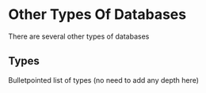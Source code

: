 # Other Types Of Databases

There are several other types of databases

## Types

Bulletpointed list of types (no need to add any depth here)
